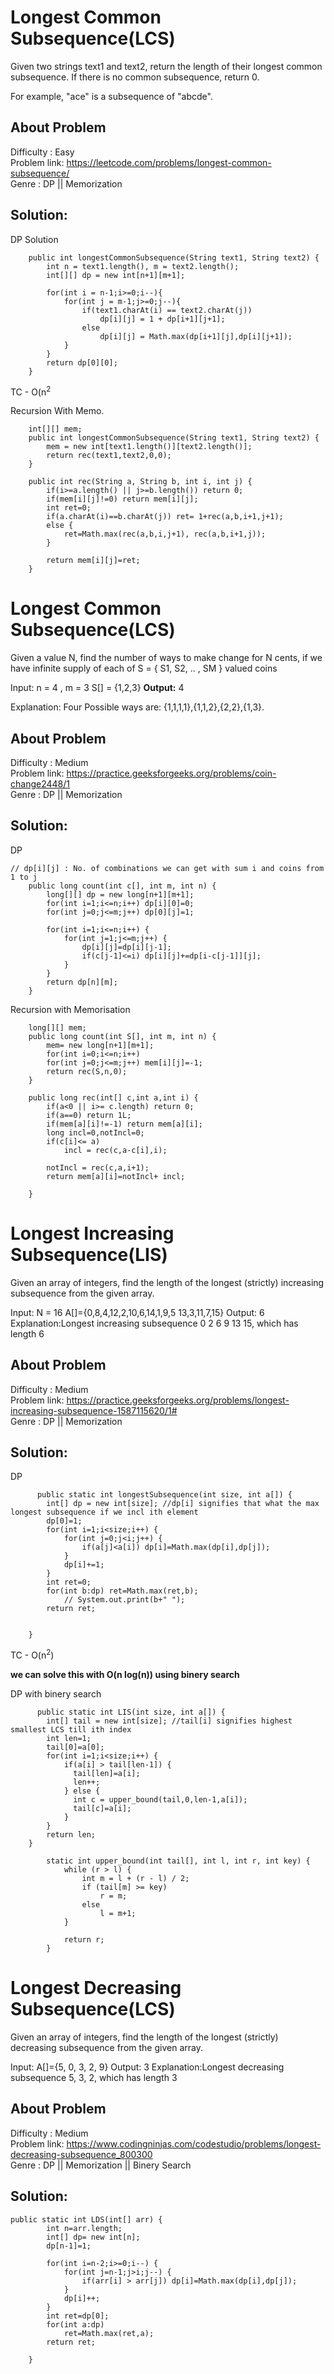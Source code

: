 # Longest Common Subsequence(LCS)

Given two strings text1 and text2, return the length of their longest common subsequence. If there is no common subsequence, return 0.

For example, "ace" is a subsequence of "abcde".

## About Problem 
  Difficulty : Easy<br/>
  Problem link: https://leetcode.com/problems/longest-common-subsequence/<br/>
  Genre : DP || Memorization  <br/>

## Solution: 

DP Solution
```
    public int longestCommonSubsequence(String text1, String text2) {
        int n = text1.length(), m = text2.length();
        int[][] dp = new int[n+1][m+1];
        
        for(int i = n-1;i>=0;i--){
            for(int j = m-1;j>=0;j--){
                if(text1.charAt(i) == text2.charAt(j))
                    dp[i][j] = 1 + dp[i+1][j+1];
                else
                    dp[i][j] = Math.max(dp[i+1][j],dp[i][j+1]);
            }
        }
        return dp[0][0];
    }
```
TC - O(n<sup>2</sup>

Recursion With Memo.
```
    int[][] mem;
    public int longestCommonSubsequence(String text1, String text2) {
        mem = new int[text1.length()][text2.length()];
        return rec(text1,text2,0,0);
    }
    
    public int rec(String a, String b, int i, int j) {
        if(i>=a.length() || j>=b.length()) return 0;
        if(mem[i][j]!=0) return mem[i][j];
        int ret=0;
        if(a.charAt(i)==b.charAt(j)) ret= 1+rec(a,b,i+1,j+1);
        else {
            ret=Math.max(rec(a,b,i,j+1), rec(a,b,i+1,j));
        }
        
        return mem[i][j]=ret;
    }
```

# Longest Common Subsequence(LCS)

Given a value N, find the number of ways to make change for N cents, if we have infinite supply of each of S = { S1, S2, .. , SM } valued coins

Input:
n = 4 , m = 3
S[] = {1,2,3}
**Output:** 4

Explanation: Four Possible ways are:
{1,1,1,1},{1,1,2},{2,2},{1,3}.

## About Problem 
  Difficulty : Medium<br/>
  Problem link: https://practice.geeksforgeeks.org/problems/coin-change2448/1<br/>
  Genre : DP || Memorization  <br/>

## Solution: 
DP
```
// dp[i][j] : No. of combinations we can get with sum i and coins from 1 to j
    public long count(int c[], int m, int n) {
        long[][] dp = new long[n+1][m+1];
        for(int i=1;i<=n;i++) dp[i][0]=0;
        for(int j=0;j<=m;j++) dp[0][j]=1;
        
        for(int i=1;i<=n;i++) {
            for(int j=1;j<=m;j++) {
                dp[i][j]=dp[i][j-1];
                if(c[j-1]<=i) dp[i][j]+=dp[i-c[j-1]][j];
            }
        }
        return dp[n][m];
    }
```
Recursion with Memorisation
```
    long[][] mem;
    public long count(int S[], int m, int n) {
        mem= new long[n+1][m+1];
        for(int i=0;i<=n;i++)
        for(int j=0;j<=m;j++) mem[i][j]=-1;
        return rec(S,n,0);
    }
    
    public long rec(int[] c,int a,int i) {
        if(a<0 || i>= c.length) return 0;
        if(a==0) return 1L;
        if(mem[a][i]!=-1) return mem[a][i];
        long incl=0,notIncl=0;
        if(c[i]<= a)
            incl = rec(c,a-c[i],i);
        
        notIncl = rec(c,a,i+1);
        return mem[a][i]=notIncl+ incl;
        
    }
```

# Longest Increasing Subsequence(LIS)

Given an array of integers, find the length of the longest (strictly) increasing subsequence from the given array.

Input:
N = 16
A[]={0,8,4,12,2,10,6,14,1,9,5
     13,3,11,7,15}
Output: 6
Explanation:Longest increasing subsequence
0 2 6 9 13 15, which has length 6


## About Problem 
  Difficulty : Medium<br/>
  Problem link: https://practice.geeksforgeeks.org/problems/longest-increasing-subsequence-1587115620/1#<br/>
  Genre : DP || Memorization  <br/>

## Solution: 
DP
```
      public static int longestSubsequence(int size, int a[]) {
        int[] dp = new int[size]; //dp[i] signifies that what the max longest subsequence if we incl ith element
        dp[0]=1;
        for(int i=1;i<size;i++) {
            for(int j=0;j<i;j++) {
                if(a[j]<a[i]) dp[i]=Math.max(dp[i],dp[j]);
            }
            dp[i]+=1;
        }
        int ret=0;
        for(int b:dp) ret=Math.max(ret,b);
            // System.out.print(b+" ");
        return ret;
        
        
    }
```
TC - O(n<sup>2</sup>)

**we can solve this with O(n log(n)) using binery search**

DP with binery search
```
      public static int LIS(int size, int a[]) {
        int[] tail = new int[size]; //tail[i] signifies highest smallest LCS till ith index
        int len=1;
        tail[0]=a[0];
        for(int i=1;i<size;i++) {
            if(a[i] > tail[len-1]) {
              tail[len]=a[i];
              len++;
            } else {
              int c = upper_bound(tail,0,len-1,a[i]);
              tail[c]=a[i];
            }
        }
        return len;
    }
    
        static int upper_bound(int tail[], int l, int r, int key) { 
            while (r > l) {         
                int m = l + (r - l) / 2; 
                if (tail[m] >= key) 
                    r = m; 
                else
                    l = m+1; 
            } 
      
            return r; 
        } 

```
# Longest Decreasing Subsequence(LCS)

Given an array of integers, find the length of the longest (strictly) decreasing subsequence from the given array.

Input:
A[]={5, 0, 3, 2, 9}
Output: 3
Explanation:Longest decreasing subsequence
5, 3, 2, which has length 3


## About Problem 
  Difficulty : Medium<br/>
  Problem link: https://www.codingninjas.com/codestudio/problems/longest-decreasing-subsequence_800300<br/>
  Genre : DP || Memorization || Binery Search <br/>

## Solution: 

```
public static int LDS(int[] arr) {
		int n=arr.length;
		int[] dp= new int[n];
		dp[n-1]=1;
		
		for(int i=n-2;i>=0;i--) {
			for(int j=n-1;j>i;j--) {
				if(arr[i] > arr[j]) dp[i]=Math.max(dp[i],dp[j]);
			}
			dp[i]++;
		}
		int ret=dp[0];
		for(int a:dp)
			ret=Math.max(ret,a);
		return ret;
		
	}
```

